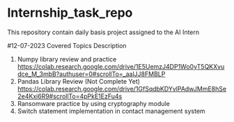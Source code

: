 # Internship_task_repo
This repository contain daily basis project assigned to the  AI Intern  

#12-07-2023 Covered Topics Description
1) Numpy library review and practice
  https://colab.research.google.com/drive/1E5UemzJ4DP1Wo0yT5QKXvudce_M_3mbB?authuser=0#scrollTo=_aalJJ8FMBLP
2) Pandas Library Review (Not Complete Yet)
  https://colab.research.google.com/drive/1GfSqdbKDYvlPAdwJMmE8hSe2e4Kxi6R9#scrollTo=4pPkE1EzFu4s
3) Ransomware practice by using cryptography module
4) Switch statement implementation in contact management system
